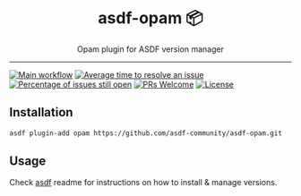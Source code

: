<div align="center">
<h1>asdf-opam 📦</h1>
Opam plugin for ASDF version manager
</div>
<hr />

[![Main workflow](https://github.com/asdf-community/asdf-opam/workflows/Main%20workflow/badge.svg)](https://github.com/asdf-community/asdf-opam/actions)
[![Average time to resolve an issue](https://isitmaintained.com/badge/resolution/asdf-community/asdf-opam.svg)](https://isitmaintained.com/project/asdf-community/asdf-opam "Average time to resolve an issue")
[![Percentage of issues still open](https://isitmaintained.com/badge/open/asdf-community/asdf-opam.svg)](https://isitmaintained.com/project/asdf-community/asdf-opam "Percentage of issues still open")
[![PRs Welcome](https://img.shields.io/badge/PRs-welcome-brightgreen.svg)](http://makeapullrequest.com)
[![License](https://img.shields.io/github/license/asdf-community/asdf-opam?color=brightgreen)](https://github.com/asdf-community/asdf-opam/blob/master/LICENSE)

## Installation

```bash
asdf plugin-add opam https://github.com/asdf-community/asdf-opam.git
```

## Usage

Check [asdf](https://github.com/asdf-vm/asdf) readme for instructions on how to
install & manage versions.

